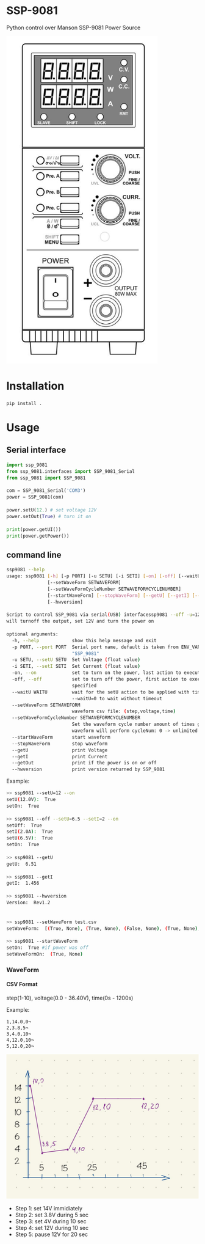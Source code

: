 # SSP-9081
Python control over Manson SSP-9081 Power Source 

![SSP-9081_FrontPanel](https://github.com/maslovw/SSP-9081/blob/master/doc/front_panel.png)

# Installation
`pip install .`

# Usage
## Serial interface

```python
import ssp_9081
from ssp_9081.interfaces import SSP_9081_Serial
from ssp_9081 import SSP_9081

com = SSP_9081_Serial('COM3')
power = SSP_9081(com)

power.setU(12.) # set voltage 12V
power.setOut(True) # turn it on

print(power.getUI())
print(power.getPower())
```

## command line
```bash
ssp9081 --help
usage: ssp9081 [-h] [-p PORT] [-u SETU] [-i SETI] [-on] [-off] [--waitU WAITU]
               [--setWaveForm SETWAVEFORM]
               [--setWaveFormCycleNumber SETWAVEFORMCYCLENUMBER]
               [--startWaveForm] [--stopWaveForm] [--getU] [--getI] [--getOut]
               [--hwversion]

Script to control SSP_9081 via serial(USB) interfacessp9081 --off -u=12 --on:
will turnoff the output, set 12V and turn the power on

optional arguments:
  -h, --help            show this help message and exit
  -p PORT, --port PORT  Serial port name, default is taken from ENV_VAR
                        "SSP_9081"
  -u SETU, --setU SETU  Set Voltage (float value)
  -i SETI, --setI SETI  Set Current (float value)
  -on, --on             set to turn on the power, last action to execute
  -off, --off           set to turn off the power, first action to execute if
                        specified
  --waitU WAITU         wait for the setU action to be applied with timeout,
                        --waitU=0 to wait without timeout
  --setWaveForm SETWAVEFORM
                        waveform csv file: (step,voltage,time)
  --setWaveFormCycleNumber SETWAVEFORMCYCLENUMBER
                        Set the waveform cycle number amount of times given
                        waveform will perform cycleNum: 0 -> unlimited times
  --startWaveForm       start waveform
  --stopWaveForm        stop waveform
  --getU                print Voltage
  --getI                print Current
  --getOut              print if the power is on or off
  --hwversion           print version returned by SSP_9081
```

Example: 
```bash
>> ssp9081 --setU=12 --on
setU(12.0V):  True
setOn:  True

>> ssp9081 --off --setU=6.5 --setI=2 --on
setOff:  True
setI(2.0A):  True
setU(6.5V):  True
setOn:  True

>> ssp9081 --getU
getU:  6.51

>> ssp9081 --getI
getI:  1.456

>> ssp9081 --hwversion
Version:  Rev1.2


>> ssp9081 --setWaveForm test.csv
setWaveForm:  [(True, None), (True, None), (False, None), (True, None), (True, None), (True, None), (True, None)]

>> ssp9081 --startWaveForm
setOn:  True #if power was off
setWaveFormOn:  (True, None)
```

### WaveForm 

#### CSV Format
step(1-10), voltage(0.0 - 36.40V), time(0s - 1200s)

Example:
```
1,14.0,0¬
2,3.8,5¬
3,4.0,10¬
4,12.0,10¬
5,12.0,20¬
```
![SSP-9081_WaveForm example](https://github.com/maslovw/SSP-9081/blob/master/doc/WaveFormExample.jpg)

- Step 1: set 14V immidiately
- Step 2: set 3.8V during 5 sec
- Step 3: set 4V during 10 sec
- Step 4: set 12V during 10 sec
- Step 5: pause 12V for 20 sec